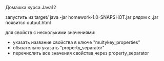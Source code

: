 Домашка курса Java12

запустить из target/   java -jar homework-1.0-SNAPSHOT.jar
рядом с .jar появится output.html

для свойств с несколькими значениями:
- указать название свойства в ключе "multykey_properties"
- обязательно указать "property_separator"
- перечислить все значения свойства через property_separator
